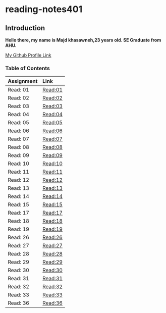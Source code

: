 # reading-notes401

## Introduction

**Hello there, my name is Majd khasawneh,23 years old. SE Graduate from AHU.**

[My Github Profile Link](https://github.com/majdkh97)

### Table of Contents

|        Assignment         |              Link              |
| :-------------------------| :----------------------------- |
|  Read: 01                 |  [Read:01](Assignment01.md)   |
|  Read: 02                 |  [Read:02](Assignment02.md)   |
|  Read: 03                 |  [Read:03](Assignment03.md)   |
|  Read: 04                 |  [Read:04](Assignment04.md)   |
|  Read: 05                 |  [Read:05](Assignment05.md)   |
|  Read: 06                 |  [Read:06](Assignment06.md)   |
|  Read: 07                 |  [Read:07](Assignment07.md)   |
|  Read: 08                 |  [Read:08](Assignment08.md)   |
|  Read: 09                 |  [Read:09](Assignment09.md)   |
|  Read: 10                 |  [Read:10](Assignment10.md)   |
|  Read: 11                 |  [Read:11](Assignment11.md)   |
|  Read: 12                 |  [Read:12](Assignment12.md)   |
|  Read: 13                 |  [Read:13](Assignment13.md)   |
|  Read: 14                 |  [Read:14](Assignment14.md)   |
|  Read: 15                 |  [Read:15](Assignment15.md)   |
|  Read: 17                 |  [Read:17](Assignment17.md)   |
|  Read: 18                 |  [Read:18](Assignment18.md)   |
|  Read: 19                 |  [Read:19](Assignment19.md)   |
|  Read: 26                 |  [Read:26](Assignment26.md)   |
|  Read: 27                 |  [Read:27](Assignment27.md)   |
|  Read: 28                 |  [Read:28](Assignment28.md)   |
|  Read: 29                 |  [Read:29](Assignment29.md)   |
|  Read: 30                 |  [Read:30](Assignment30.md)   |
|  Read: 31                 |  [Read:31](Assignment31.md)   |
|  Read: 32                 |  [Read:32](Assignment32.md)   |
|  Read: 33                 |  [Read:33](Assignment33.md)   |
|  Read: 36                 |  [Read:36](Assignment36.md)   |
